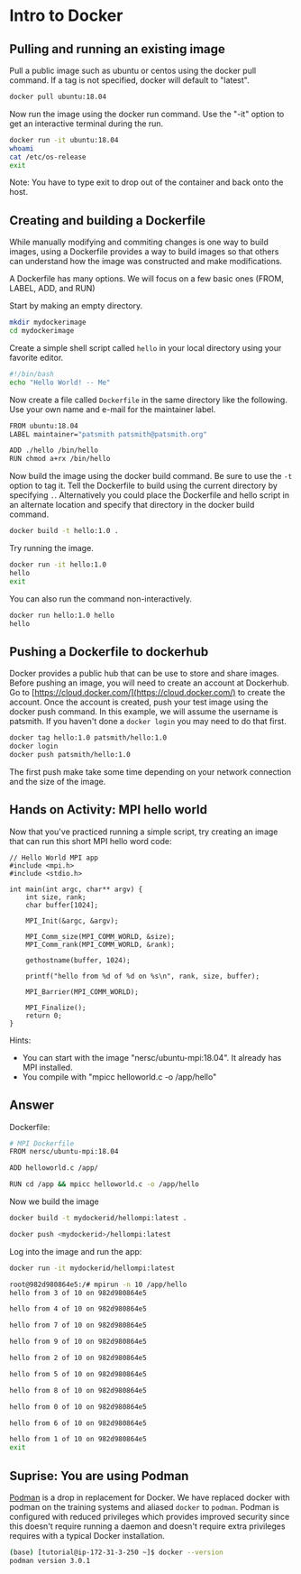 # Intro to Docker

## Pulling and running an existing image

Pull a public image such as ubuntu or centos using the docker pull command.  If a tag is not specified, docker will default to "latest".

```bash
docker pull ubuntu:18.04
```

Now run the image using the docker run command.  Use the "-it" option to get an interactive terminal during the run.

```bash
docker run -it ubuntu:18.04
whoami
cat /etc/os-release
exit
```

Note: You have to type exit to drop out of the container and back onto the host.

## Creating and building a Dockerfile

While manually modifying and commiting changes is one way to build images, using a Dockerfile provides a way to build images so that others can understand how the image was constructed and make modifications.

A Dockerfile has many options.  We will focus on a few basic ones (FROM, LABEL, ADD, and RUN)

Start by making an empty directory.

```bash
mkdir mydockerimage
cd mydockerimage
```

Create a simple shell script called `hello` in your local directory using your favorite editor.

```bash
#!/bin/bash
echo "Hello World! -- Me"
```

Now create a file called `Dockerfile` in the same directory like the following.  Use your own name and e-mail for the maintainer label.

```bash
FROM ubuntu:18.04
LABEL maintainer="patsmith patsmith@patsmith.org"

ADD ./hello /bin/hello
RUN chmod a+rx /bin/hello
```

Now build the image using the docker build command.  Be sure to use the `-t` option to tag it.  Tell the Dockerfile to build using the current directory by specifying `.`.  Alternatively you could place the Dockerfile and hello script in an alternate location and specify that directory in the docker build command.

```bash
docker build -t hello:1.0 .
```

Try running the image.

```bash
docker run -it hello:1.0
hello
exit
```

You can also run the command non-interactively.

```bash
docker run hello:1.0 hello
hello
```

## Pushing a Dockerfile to dockerhub

Docker provides a public hub that can be use to store and share images.  Before pushing an image, you will need to create an account at Dockerhub.  Go to [https://cloud.docker.com/](https://cloud.docker.com/) to create the account.  Once the account is created, push your test image using the docker push command.  In this example, we will assume the username is patsmith.  If you haven't done a `docker login` you may need to do that first.

```bash
docker tag hello:1.0 patsmith/hello:1.0
docker login
docker push patsmith/hello:1.0
```

The first push make take some time depending on your network connection and the size of the image.

## Hands on Activity: MPI hello world

Now that you've practiced running a simple script, try creating an image that can run this short MPI hello word code:

```code
// Hello World MPI app
#include <mpi.h>
#include <stdio.h>

int main(int argc, char** argv) {
    int size, rank;
    char buffer[1024];

    MPI_Init(&argc, &argv);

    MPI_Comm_size(MPI_COMM_WORLD, &size);
    MPI_Comm_rank(MPI_COMM_WORLD, &rank);

    gethostname(buffer, 1024);

    printf("hello from %d of %d on %s\n", rank, size, buffer);

    MPI_Barrier(MPI_COMM_WORLD);

    MPI_Finalize();
    return 0;
}
```

Hints:

* You can start with the image "nersc/ubuntu-mpi:18.04". It already has MPI installed.
* You compile with "mpicc helloworld.c -o /app/hello"

## Answer

Dockerfile:

```bash
# MPI Dockerfile
FROM nersc/ubuntu-mpi:18.04

ADD helloworld.c /app/

RUN cd /app && mpicc helloworld.c -o /app/hello
```

Now we build the image

```bash
docker build -t mydockerid/hellompi:latest .

docker push <mydockerid>/hellompi:latest
```

Log into the image and run the app:

```bash
docker run -it mydockerid/hellompi:latest

root@982d980864e5:/# mpirun -n 10 /app/hello
hello from 3 of 10 on 982d980864e5

hello from 4 of 10 on 982d980864e5

hello from 7 of 10 on 982d980864e5

hello from 9 of 10 on 982d980864e5

hello from 2 of 10 on 982d980864e5

hello from 5 of 10 on 982d980864e5

hello from 8 of 10 on 982d980864e5

hello from 0 of 10 on 982d980864e5

hello from 6 of 10 on 982d980864e5

hello from 1 of 10 on 982d980864e5
exit
```


## Suprise: You are using Podman

[Podman](https://podman.io/) is a drop in replacement for Docker.  We have replaced docker with podman on the training
systems and aliased `docker` to `podman`.  Podman is configured with reduced privileges which provides
improved security since this doesn't require running a daemon and doesn't require extra privileges
requires with a typical Docker installation.

```bash
(base) [tutorial@ip-172-31-3-250 ~]$ docker --version
podman version 3.0.1
```

